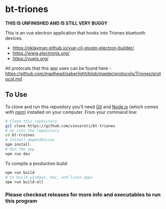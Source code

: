 # bt-triones

**THIS IS UNFINISHED AND IS STILL VERY BUGGY**

This is an vue electron application that hooks into Triones bluetooth devices.

- https://nklayman.github.io/vue-cli-plugin-electron-builder/
- https://www.electronjs.org/
- https://vuejs.org/

All protocals that this app uses can be found here - https://github.com/madhead/saberlight/blob/master/protocols/Triones/protocol.md

## To Use

To clone and run this repository you'll need [Git](https://git-scm.com) and [Node.js](https://nodejs.org/en/download/) (which comes with [npm](http://npmjs.com)) installed on your computer. From your command line:

```bash
# Clone this repository
git clone https://github.com/vinceroti/bt-triones
# Go into the repository
cd bt-troines
# Install dependencies
npm install
# Run the app
npm run dev
```
To compile a production build:

```bash
npm run build
# to build windows, mac, and linux apps
npm run build-all
```


### Please checkout releases for more info and executables to run this program
